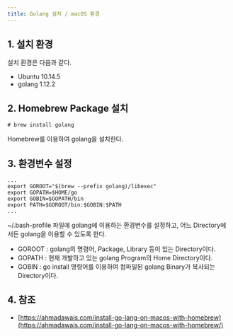 ```yaml
---
title: Golang 설치 / macOS 환경
---
```


## 1. 설치 환경

설치 환경은 다음과 같다.
* Ubuntu 10.14.5
* golang 1.12.2

## 2. Homebrew Package 설치

```
# brew install golang
```

Homebrew를 이용하여 golang을 설치한다.

## 3. 환경변수 설정

```text {caption="[File 1] ~/.bash-profile", linenos=table}
...
export GOROOT="$(brew --prefix golang)/libexec"
export GOPATH=$HOME/go
export GOBIN=$GOPATH/bin
export PATH=$GOROOT/bin:$GOBIN:$PATH
...
```

~/.bash-profile 파일에 golang에 이용하는 환경변수를 설정하고, 어느 Directory에서든 golang을 이용할 수 있도록 한다.
* GOROOT : golang의 명령어, Package, Library 등이 있는 Directory이다.
* GOPATH : 현재 개발하고 있는 golang Program의 Home Directory이다.
* GOBIN : go install 명령어를 이용하여 컴파일된 golang Binary가 복사되는 Directory이다.

## 4. 참조

* [https://ahmadawais.com/install-go-lang-on-macos-with-homebrew](https://ahmadawais.com/install-go-lang-on-macos-with-homebrew/)